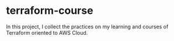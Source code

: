 # terraform-course
In this project, I collect the practices on my learning and courses of Terraform oriented to AWS Cloud.
